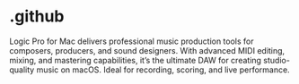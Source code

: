 # .github
Logic Pro for Mac delivers professional music production tools for composers, producers, and sound designers. With advanced MIDI editing, mixing, and mastering capabilities, it’s the ultimate DAW for creating studio-quality music on macOS. Ideal for recording, scoring, and live performance.
